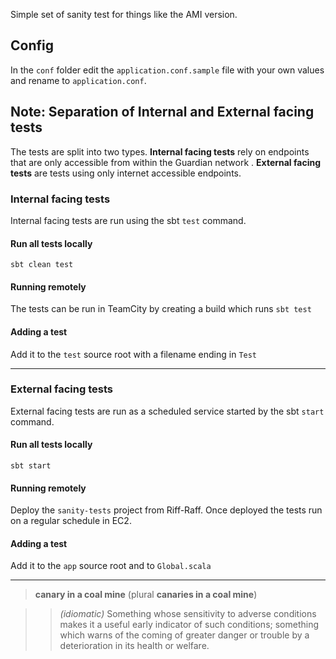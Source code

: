 Simple set of sanity test for things like the AMI version.

## Config
In the `conf` folder edit the `application.conf.sample` file with your own values and rename to `application.conf`.

## Note: Separation of Internal and External facing tests

The tests are split into two types. __Internal facing tests__ rely on endpoints that are only accessible from within the Guardian network . __External facing tests__  are tests using only internet accessible endpoints.

### Internal facing tests
Internal facing tests are run using the sbt `test` command.

#### Run all tests locally
``sbt clean test``

#### Running remotely
The tests can be run in TeamCity by creating a build which runs `sbt test`

#### Adding a test
Add it to the `test` source root with a filename ending in `Test`

-----------------

### External facing tests
External facing tests are run as a scheduled service started by the sbt `start` command.              

#### Run all tests locally
`sbt start` 

#### Running remotely
Deploy the `sanity-tests` project from Riff-Raff.
Once deployed the tests run on a regular schedule in EC2.

#### Adding a test
Add it to the `app` source root and to `Global.scala`

-----------

> __canary in a coal mine__ (plural __canaries in a coal mine__)

>> *(idiomatic)* Something whose sensitivity to adverse conditions makes it a useful early indicator of such conditions; something which warns of the coming of greater danger or trouble by a deterioration in its health or welfare.

